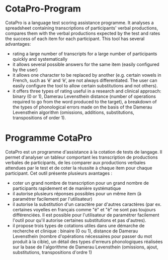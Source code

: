 # CotaPro-Program

CotaPro is a language test scoring assistance programme. It analyses a spreadsheet containing transcriptions of participants' verbal productions, compares them with the verbal productions expected by the test and rates the success of each item for each participant.
This tool has several advantages:
- rating a large number of transcripts for a large number of participants quickly and systematically
- it allows several possible answers for the same item (easily configured by the user)
- it allows one character to be replaced by another (e.g. certain vowels in French, such as ‘é’ and ‘è’, are not always differentiated. The user can easily configure the tool to allow certain substitutions and not others).
- it offers three types of rating useful in a research and clinical approach: binary (0 or 1), Damerau Levensthein distance (number of operations required to go from the word produced to the target), a breakdown of the types of phonological errors made on the basis of the Damerau Levensthein algorithm (omissions, additions, substitutions, transpositions of order 1).

# Programme CotaPro

CotaPro est un programme d'assistance à la cotation de tests  de langage. Il permet d'analyser un tableur comportant les transcription de productions verbales de participants, de les comparer aux productions verbales attendues par le test et de coter la réussite à chaque item pour chaque participant.
Cet outil présente plusieurs avantages : 
- coter un grand nombre de transcription pour un grand nombre de participants rapidement et de manière systématique
- il autorise plusieurs réponses possibles pour un même item (à paramétrer facilement par l'utilisateur)
- il autorise la substitution d'un caractère par d'autres caractères (par ex. certaines voyelles en français comme "é" et "è" ne sont pas toujours différenciées. Il est possible pour l'utilisateur de paramétrer facilement l'outil pour qu'il autorise certaines substitutions et pas d'autres).
- il propose trois types de cotations utiles dans une démarche de recherche et clinique : binaire (0 ou 1), distance de Damerau Levensthein (nombre d'opérations nécessaires pour passer du mot produit à la cible), un détail des types d'erreurs phonologiques réalisées sur la base de l'algorithme de Damerau Levensthein (omissions, ajout, substitutions, transpositions d'ordre 1)
